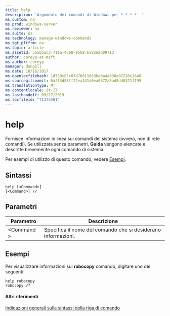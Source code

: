 ```yaml
---
title: help
description: 'Argomento dei comandi di Windows per * * * *- '
ms.custom: na
ms.prod: windows-server
ms.reviewer: na
ms.suite: na
ms.technology: manage-windows-commands
ms.tgt_pltfrm: na
ms.topic: article
ms.assetid: c65b5ac3-711a-4368-95b8-ba82e2d00713
author: coreyp-at-msft
ms.author: coreyp
manager: dongill
ms.date: 10/16/2017
ms.openlocfilehash: 1d759c85c07d76811053ba0a4a938e07220c2648
ms.sourcegitcommit: 6aff3d88ff22ea141a6ea6572a5ad8dd6321f199
ms.translationtype: MT
ms.contentlocale: it-IT
ms.lasthandoff: 09/27/2019
ms.locfileid: "71375591"
---
```

# <a name="help"></a>help



Fornisce informazioni in linea sui comandi del sistema (ovvero, non di rete comandi). Se utilizzata senza parametri, **Guida** vengono elencate e descritte brevemente ogni comando di sistema.

Per esempi di utilizzo di questo comando, vedere [Esempi](#BKMK_examples).

## <a name="syntax"></a>Sintassi

```
help [<Command>] 
[<Command>] /?
```

## <a name="parameters"></a>Parametri

|Parametro|Descrizione|
|---------|-----------|
|\<Command >|Specifica il nome del comando che si desiderano informazioni.|

## <a name="BKMK_examples"></a>Esempi

Per visualizzare informazioni sui **robocopy** comando, digitare uno dei seguenti:
```
help robocopy
robocopy /? 
```

#### <a name="additional-references"></a>Altri riferimenti

[Indicazioni generali sulla sintassi della riga di comando](command-line-syntax-key.md)